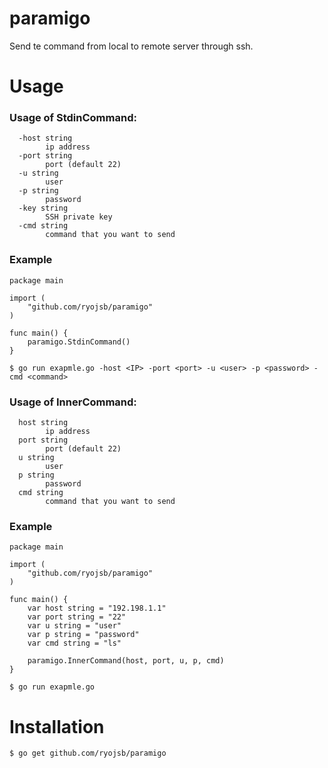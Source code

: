 # paramigo
Send te command from local to remote server through ssh.

# Usage

### Usage of StdinCommand:
```
  -host string
    	ip address
  -port string
    	port (default 22)
  -u string
    	user
  -p string
     	password
  -key string
        SSH private key
  -cmd string
        command that you want to send
```

### Example

```
package main

import (
	"github.com/ryojsb/paramigo"
)

func main() {
	paramigo.StdinCommand()
}
```
```
$ go run exapmle.go -host <IP> -port <port> -u <user> -p <password> -cmd <command>
```


### Usage of InnerCommand:
```
  host string
    	ip address
  port string
    	port (default 22)
  u string
    	user
  p string
     	password
  cmd string
        command that you want to send
```

### Example

```
package main

import (
	"github.com/ryojsb/paramigo"
)

func main() {
    var host string = "192.198.1.1"
	var port string = "22"
	var u string = "user"
	var p string = "password"
	var cmd string = "ls"
	
    paramigo.InnerCommand(host, port, u, p, cmd)
}
```
```
$ go run exapmle.go
```

# Installation

```
$ go get github.com/ryojsb/paramigo
```